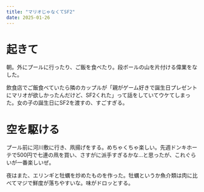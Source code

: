 ```yaml
---
title: "マリオじゃなくてSF2"
date: 2025-01-26
---
```


# 起きて
朝。外にプールに行ったり、ご飯を食べたり。段ボールの山を片付ける偉業をなした。


飲食店でご飯食べていたら隣のカップルが「親がゲーム好きで誕生日プレゼントにマリオが欲しかったんだけど、SF2くれた」って話をしていてウケてしまった。女の子の誕生日にSF2を渡すの、すごすぎる。

# 空を駆ける

プール前に河川敷に行き、凧揚げをする。めちゃくちゃ楽しい。先週ドンキホーテで500円で七連の凧を買い、さすがに派手すぎるかな...と思ったが、これぐらいが一番楽しいぜ。


夜はまた、エリンギと牡蠣を炒めたものを作った。牡蠣というか魚介類は肉に比べてマジで鮮度が落ちやすいな。味がドロッとする。